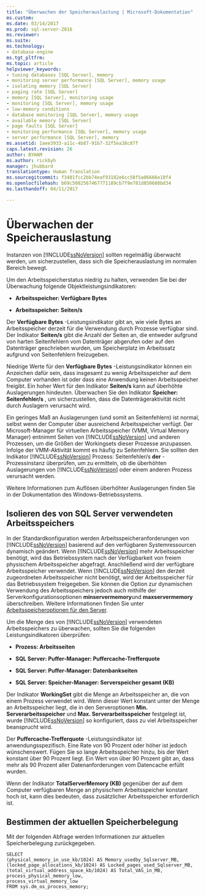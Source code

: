 ```yaml
---
title: "Überwachen der Speicherauslastung | Microsoft-Dokumentation"
ms.custom: 
ms.date: 03/14/2017
ms.prod: sql-server-2016
ms.reviewer: 
ms.suite: 
ms.technology:
- database-engine
ms.tgt_pltfrm: 
ms.topic: article
helpviewer_keywords:
- tuning databases [SQL Server], memory
- monitoring server performance [SQL Server], memory usage
- isolating memory [SQL Server]
- paging rate [SQL Server]
- memory [SQL Server], monitoring usage
- monitoring [SQL Server], memory usage
- low-memory conditions
- database monitoring [SQL Server], memory usage
- available memory [SQL Server]
- page faults [SQL Server]
- monitoring performance [SQL Server], memory usage
- server performance [SQL Server], memory
ms.assetid: 1aee3933-a11c-4b87-91b7-32f5ea38c87f
caps.latest.revision: 26
author: BYHAM
ms.author: rickbyh
manager: jhubbard
translationtype: Human Translation
ms.sourcegitcommit: f3481fcc2bb74eaf93182e6cc58f5a06666e10f4
ms.openlocfilehash: b69c5082567467771189cb7f9e781d850680bd34
ms.lasthandoff: 04/11/2017

---
```

# <a name="monitor-memory-usage"></a>Überwachen der Speicherauslastung
  Instanzen von [!INCLUDE[ssNoVersion](../../includes/ssnoversion-md.md)] sollten regelmäßig überwacht werden, um sicherzustellen, dass sich die Speicherauslastung im normalen Bereich bewegt.  
  
 Um den Arbeitsspeicherstatus niedrig zu halten, verwenden Sie bei der Überwachung folgende Objektleistungsindikatoren:  
  
-   **Arbeitsspeicher: Verfügbare Bytes**  
  
-   **Arbeitsspeicher: Seiten/s**  
  
 Der **Verfügbare Bytes** -Leistungsindikator gibt an, wie viele Bytes an Arbeitsspeicher derzeit für die Verwendung durch Prozesse verfügbar sind. Der Indikator **Seiten/s** gibt die Anzahl der Seiten an, die entweder aufgrund von harten Seitenfehlern vom Datenträger abgerufen oder auf den Datenträger geschrieben wurden, um Speicherplatz im Arbeitssatz aufgrund von Seitenfehlern freizugeben.  
  
 Niedrige Werte für den **Verfügbare Bytes** -Leistungsindikator können ein Anzeichen dafür sein, dass insgesamt zu wenig Arbeitsspeicher auf dem Computer vorhanden ist oder dass eine Anwendung keinen Arbeitsspeicher freigibt. Ein hoher Wert für den Indikator **Seiten/s** kann auf überhöhte Auslagerungen hindeuten. Überwachen Sie den Indikator **Speicher: Seitenfehler/s** , um sicherzustellen, dass die Datenträgeraktivität nicht durch Auslagern verursacht wird.  
  
 Ein geringes Maß an Auslagerungen (und somit an Seitenfehlern) ist normal, selbst wenn der Computer über ausreichend Arbeitsspeicher verfügt. Der Microsoft-Manager für virtuellen Arbeitsspeicher (VMM, Virtual Memory Manager) entnimmt Seiten von [!INCLUDE[ssNoVersion](../../includes/ssnoversion-md.md)] und anderen Prozessen, um die Größen der Workingsets dieser Prozesse anzupassen. Infolge der VMM-Aktivität kommt es häufig zu Seitenfehlern. Sie sollten den Indikator [!INCLUDE[ssNoVersion](../../includes/ssnoversion-md.md)] Prozess: Seitenfehler/s **der** -Prozessinstanz überprüfen, um zu ermitteln, ob die überhöhten Auslagerungen von [!INCLUDE[ssNoVersion](../../includes/ssnoversion-md.md)] oder einem anderen Prozess verursacht werden.  
  
 Weitere Informationen zum Auflösen überhöhter Auslagerungen finden Sie in der Dokumentation des Windows-Betriebssystems.  
  
## <a name="isolating-memory-used-by-sql-server"></a>Isolieren des von SQL Server verwendeten Arbeitsspeichers  
 In der Standardkonfiguration werden Arbeitsspeicheranforderungen von [!INCLUDE[ssNoVersion](../../includes/ssnoversion-md.md)] basierend auf den verfügbaren Systemressourcen dynamisch geändert. Wenn [!INCLUDE[ssNoVersion](../../includes/ssnoversion-md.md)] mehr Arbeitsspeicher benötigt, wird das Betriebssystem nach der Verfügbarkeit von freiem physischem Arbeitsspeicher abgefragt. Anschließend wird der verfügbare Arbeitsspeicher verwendet. Wenn [!INCLUDE[ssNoVersion](../../includes/ssnoversion-md.md)] den derzeit zugeordneten Arbeitsspeicher nicht benötigt, wird der Arbeitsspeicher für das Betriebssystem freigegeben. Sie können die Option zur dynamischen Verwendung des Arbeitsspeichers jedoch auch mithilfe der Serverkonfigurationsoptionen **minservermemory**und **maxservermemory** überschreiben. Weitere Informationen finden Sie unter [Arbeitsspeicheroptionen für den Server](../../database-engine/configure-windows/server-memory-server-configuration-options.md).  
  
 Um die Menge des von [!INCLUDE[ssNoVersion](../../includes/ssnoversion-md.md)] verwendeten Arbeitsspeichers zu überwachen, sollten Sie die folgenden Leistungsindikatoren überprüfen:  
  
-   **Prozess: Arbeitsseiten**  
  
-   **SQL Server: Puffer-Manager: Puffercache-Trefferquote**  
  
-   **SQL Server: Puffer-Manager: Datenbankseiten**  
  
-   **SQL Server: Speicher-Manager: Serverspeicher gesamt (KB)**  
  
 Der Indikator **WorkingSet** gibt die Menge an Arbeitsspeicher an, die von einem Prozess verwendet wird. Wenn dieser Wert konstant unter der Menge an Arbeitsspeicher liegt, die in den Serveroptionen **Min. Serverarbeitsspeicher** und **Max. Serverarbeitsspeicher** festgelegt ist, wurde [!INCLUDE[ssNoVersion](../../includes/ssnoversion-md.md)] so konfiguriert, dass zu viel Arbeitsspeicher beansprucht wird.  
  
 Der **Puffercache-Trefferquote** -Leistungsindikator ist anwendungsspezifisch. Eine Rate von 90 Prozent oder höher ist jedoch wünschenswert. Fügen Sie so lange Arbeitsspeicher hinzu, bis der Wert konstant über 90 Prozent liegt. Ein Wert von über 90 Prozent gibt an, dass mehr als 90 Prozent aller Datenanforderungen vom Datencache erfüllt wurden.  
  
 Wenn der Indikator **TotalServerMemory (KB)** gegenüber der auf dem Computer verfügbaren Menge an physischem Arbeitsspeicher konstant hoch ist, kann dies bedeuten, dass zusätzlicher Arbeitsspeicher erforderlich ist.  
  
## <a name="determining-current-memory-allocation"></a>Bestimmen der aktuellen Speicherbelegung  
 Mit der folgenden Abfrage werden Informationen zur aktuellen Speicherbelegung zurückgegeben.  
  
```  
SELECT  
(physical_memory_in_use_kb/1024) AS Memory_usedby_Sqlserver_MB,  
(locked_page_allocations_kb/1024) AS Locked_pages_used_Sqlserver_MB,  
(total_virtual_address_space_kb/1024) AS Total_VAS_in_MB,  
process_physical_memory_low,  
process_virtual_memory_low  
FROM sys.dm_os_process_memory;  
```  
  
  
